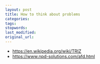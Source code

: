 ```yaml
---
layout: post
title: How to think about problems
categories:
tags:
stopwords:
last_modified:
original_url:
---
```


* https://en.wikipedia.org/wiki/TRIZ
* https://www.npd-solutions.com/afd.html

